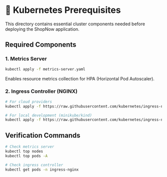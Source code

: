 # 🔧 Kubernetes Prerequisites

This directory contains essential cluster components needed before deploying the ShopNow application.

## Required Components

### 1. Metrics Server
```bash
kubectl apply -f metrics-server.yaml
```
Enables resource metrics collection for HPA (Horizontal Pod Autoscaler).

### 2. Ingress Controller (NGINX)
```bash
# For cloud providers
kubectl apply -f https://raw.githubusercontent.com/kubernetes/ingress-nginx/controller-v1.8.1/deploy/static/provider/cloud/deploy.yaml

# For local development (minikube/kind)
kubectl apply -f https://raw.githubusercontent.com/kubernetes/ingress-nginx/controller-v1.8.1/deploy/static/provider/kind/deploy.yaml
```

## Verification Commands
```bash
# Check metrics server
kubectl top nodes
kubectl top pods -A

# Check ingress controller
kubectl get pods -n ingress-nginx

```